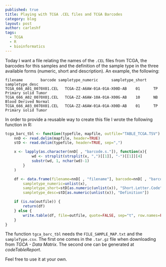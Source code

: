 ```yaml
---
published: true
title: Playing with TCGA .CEL files and TCGA Barcodes
category: blog
layout: post
author: carleshf
tags:
  - TCGA
  - R
  - bioinformatics
---
```


Today I want a file relating the names of the `.CEL` files from TCGA, the barcodes for this samples and the definition of the sample type in the three available forms (numeric, short and description). An example, the following:

```
filename        barcode sampletype_numeric      sampletype_short        sampletype_desc
TCGA_666_A01_0070X01.CEL   TCGA-ZZ-A6AW-01A-01A-X00D-AB    01      TP      Primary solid Tumor
TCGA_666_A02_0070X01.CEL   TCGA-ZZ-A6AW-10A-01A-X00G-AB    10      NB      Blood Derived Normal
TCGA_666_A03_0070X01.CEL   TCGA-ZZ-A6AW-01A-01A-X00D-AB    01      TP      Primary solid Tumor
```

In order to provide a reusable way to create this file I wrote the following function in R:

```R
tcga_barc_tbl <- function(typefile, mapfile, outfile="TABLE_TCGA.TSV") {
    nnD <- read.delim(mapfile, header=TRUE)
    stD <- read.delim(typefile, header=TRUE, sep=",")

    x <- lapply(as.character(nnD[ , "barcode.s."]), function(x){ 
            wd <- strsplit(strsplit(x, ",")[[1]], "-")[[1]][4]
            substr(wd, 1, nchar(wd)-1)
        }
    )

    df <- data.frame(filename=nnD[ , "filename"], barcode=nnD[ , "barcode.s."], 
        sampletype_numeric=unlist(x), 
        sampletype_short=stD[as.numeric(unlist(x)), "Short.Letter.Code"],
        sampletype_desc=stD[as.numeric(unlist(x)), "Definition"])

    if (is.na(outfile)) {
        return(df)
    } else {
        write.table(df, file=outfile, quote=FALSE, sep="t", row.names=FALSE)
    }
}
```

The function `tgca_barc_tbl` needs the `FILE_SAMPLE_MAP.txt` and the `sampleType.csv`. The first one comes in the `.tar.gz` file when downloading from _TGCA - Data Matrix_. The second one can be generated at _codeTableReport_.

Feel free to use it at your own.
